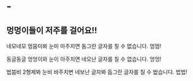 # -
## 멍멍이들이 저주를 걸어요!! ##

네모네모 멈뭄미뫄 눈미 마주치면 돔그란 글자를 칠 수 멊습니다. 멈멈!

동글동글 엉엉이와 눈이 아주치면 네오난 글자를 칠 수 없습니다. 엉엉!

법붑비 2형제봐 눈비 바주치변 네보난 글자봐 돕그란 글자를 칠 수 벖습니다. 법법!
